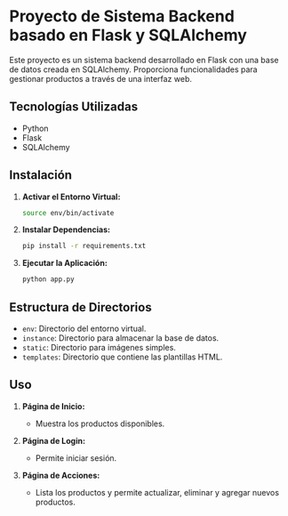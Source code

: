# Proyecto de Sistema Backend basado en Flask y SQLAlchemy

Este proyecto es un sistema backend desarrollado en Flask con una base de datos creada en SQLAlchemy. Proporciona funcionalidades para gestionar productos a través de una interfaz web.

## Tecnologías Utilizadas

- Python
- Flask
- SQLAlchemy

## Instalación

1. **Activar el Entorno Virtual:**

   ```bash
   source env/bin/activate
   ```

2. **Instalar Dependencias:**

   ```bash
   pip install -r requirements.txt
   ```

3. **Ejecutar la Aplicación:**

   ```bash
   python app.py
   ```

## Estructura de Directorios

- `env`: Directorio del entorno virtual.
- `instance`: Directorio para almacenar la base de datos.
- `static`: Directorio para imágenes simples.
- `templates`: Directorio que contiene las plantillas HTML.

## Uso

1. **Página de Inicio:**
   - Muestra los productos disponibles.

2. **Página de Login:**
   - Permite iniciar sesión.

3. **Página de Acciones:**
   - Lista los productos y permite actualizar, eliminar y agregar nuevos productos.
